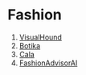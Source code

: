 # Fashion

1. [VisualHound](https://visualhound.com/?ref=futurepedia)
2. [Botika](https://botika.io/?ref=futurepedia)
3. [Cala](https://ca.la/?ref=futurepedia)
4. [FashionAdvisorAI](https://www.fashionadvisorai.com/?ref=futurepedia)